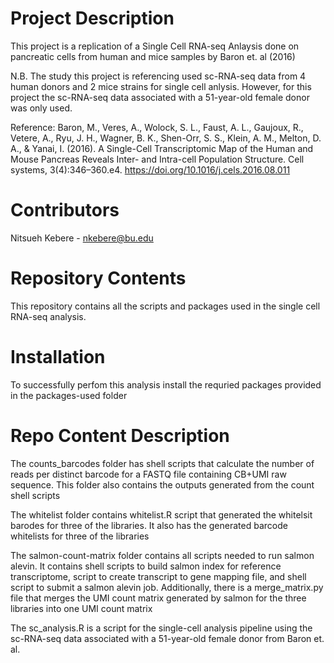 # Project Description

This project is a replication of a Single Cell RNA-seq Anlaysis done on pancreatic cells from human and mice samples by Baron et. al (2016)

N.B. The study this project is referencing used sc-RNA-seq data from 4 human donors and 2 mice strains for single cell anlysis. However, for this project the sc-RNA-seq data associated with a 51-year-old female donor was only used.

Reference:
Baron, M., Veres, A., Wolock, S. L., Faust, A. L., Gaujoux, R., Vetere, A., Ryu, J. H., Wagner, B. K., Shen-Orr, S. S., Klein, A. M., Melton, D. A., & Yanai, I. (2016). A Single-Cell Transcriptomic Map of the Human and Mouse Pancreas Reveals Inter- and Intra-cell Population Structure. Cell systems, 3(4):346–360.e4. https://doi.org/10.1016/j.cels.2016.08.011


# Contributors

Nitsueh Kebere - nkebere@bu.edu



# Repository Contents

This repository contains all the scripts and packages used in the single cell RNA-seq analysis.


# Installation 

To successfully perfom this analysis install the requried packages provided in the packages-used folder 

# Repo Content Description

The counts_barcodes folder has shell scripts that calculate the number of reads per distinct barcode for a FASTQ file containing CB+UMI raw sequence. This folder also contains the outputs generated from the count shell scripts 

The whitelist folder contains whitelist.R script that generated the whitelsit barodes for three of the libraries.
It also has the generated barcode whitelists for three of the libraries 

The salmon-count-matrix folder contains all scripts needed to run salmon alevin. It contains shell scripts to build salmon index for reference transcriptome, script to create transcript to gene mapping file, and shell script to submit a salmon alevin job. Additionally, there is a merge_matrix.py file that merges the UMI count matrix generated by salmon for the three libraries into one UMI count matrix 

The sc_analysis.R  is a script for the single-cell analysis pipeline using the sc-RNA-seq data associated with a 51-year-old female donor from Baron et. al.

